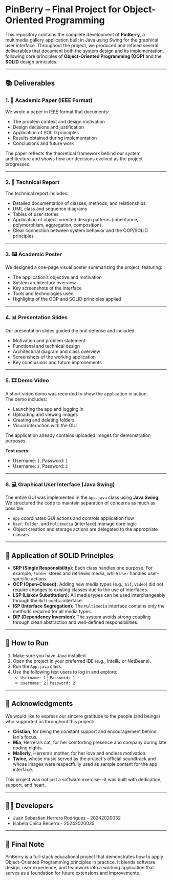 # PinBerry – Final Project for Object-Oriented Programming

This repository contains the complete development of **PinBerry**, a multimedia gallery application built in Java using Swing for the graphical user interface. Throughout the project, we produced and refined several deliverables that document both the system design and its implementation, following core principles of **Object-Oriented Programming (OOP)** and the **SOLID** design principles.

---

## 📚 Deliverables

### 1. 📝 Academic Paper (IEEE Format)
We wrote a paper in IEEE format that documents:
- The problem context and design motivation
- Design decisions and justification
- Application of SOLID principles
- Results obtained during implementation
- Conclusions and future work

The paper reflects the theoretical framework behind our system architecture and shows how our decisions evolved as the project progressed.

---

### 2. 📄 Technical Report
The technical report includes:
- Detailed documentation of classes, methods, and relationships
- UML class and sequence diagrams
- Tables of user stories
- Application of object-oriented design patterns (inheritance, polymorphism, aggregation, composition)
- Clear connection between system behavior and the OOP/SOLID principles

---

### 3. 🖼️ Academic Poster
We designed a one-page visual poster summarizing the project, featuring:
- The application’s objective and motivation
- System architecture overview
- Key screenshots of the interface
- Tools and technologies used
- Highlights of the OOP and SOLID principles applied

---

### 4. 📊 Presentation Slides
Our presentation slides guided the oral defense and included:
- Motivation and problem statement
- Functional and technical design
- Architectural diagram and class overview
- Screenshots of the working application
- Key conclusions and future improvements

---

### 5. 🎞️ Demo Video
A short video demo was recorded to show the application in action.  
The demo includes:
- Launching the app and logging in
- Uploading and viewing images
- Creating and deleting folders
- Visual interaction with the GUI

The application already contains uploaded images for demonstration purposes.

**Test users:**
- Username: `1`, Password: `1`
- Username: `2`, Password: `2`

---

### 6. 💻 Graphical User Interface (Java Swing)
The entire GUI was implemented in the `App.java` class using **Java Swing**.  
We structured the code to maintain separation of concerns as much as possible:

- `App` coordinates GUI actions and controls application flow
- `User`, `Folder`, and `Multimedia` (interface) manage core logic
- Object creation and storage actions are delegated to the appropriate classes

---

## 🧠 Application of SOLID Principles

- **SRP (Single Responsibility):** Each class handles one purpose. For example, `Folder` stores and retrieves media, while `User` handles user-specific actions.
- **OCP (Open–Closed):** Adding new media types (e.g., `Gif`, `Video`) did not require changes to existing classes due to the use of interfaces.
- **LSP (Liskov Substitution):** All media types can be used interchangeably through the `Multimedia` interface.
- **ISP (Interface Segregation):** The `Multimedia` interface contains only the methods required for all media types.
- **DIP (Dependency Inversion):** The system avoids strong coupling through clean abstraction and well-defined responsibilities.

---

## 🚀 How to Run

1. Make sure you have Java installed.
2. Open the project in your preferred IDE (e.g., IntelliJ or NetBeans).
3. Run the `App.java` class.
4. Use the following test users to log in and explore:
   - `Username: 1` | `Password: 1`
   - `Username: 2` | `Password: 2`

---

## 🙏 Acknowledgments

We would like to express our sincere gratitude to the people (and beings) who supported us throughout this project:

- **Cristian**, for being the constant support and encouragement behind Ian's focus.
- **Mia**, Herrera’s cat, for her comforting presence and company during late coding nights.
- **Mallerly**, Herrera’s mother, for her love and endless motivation.
- **Twice**, whose music served as the project's official soundtrack and whose images were respectfully used as sample content for the app interface.

This project was not just a software exercise—it was built with dedication, support, and heart.

---

## 👨‍💻 Developers

- Juan Sebastian Herrera Rodriguez - 20242020032
- Isabela Chica Becerra - 20242020035

---

## 📌 Final Note

PinBerry is a full-stack educational project that demonstrates how to apply Object-Oriented Programming principles in practice. It blends software design, user experience, and teamwork into a working application that serves as a foundation for future extensions and improvements.
